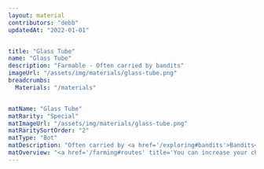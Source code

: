 ```yaml
---
layout: material
contributors: "debb"
updatedAt: "2022-01-01"


title: "Glass Tube"
name: "Glass Tube"
description: "Farmable - Often carried by bandits"
imageUrl: "/assets/img/materials/glass-tube.png"
breadcrumbs:
  Materials: "/materials"


matName: "Glass Tube"
matRarity: "Special"
matImageUrl: "/assets/img/materials/glass-tube.png"
matRaritySortOrder: "2"
matType: "Bot"
matDescription: "Often carried by <a href='/exploring#bandits'>Bandits</a>"
matOverview: "<a href='/farming#routes' title='You can increase your chances of finding this material by grinding the right routes'>Farmable</a> - "
---
```



